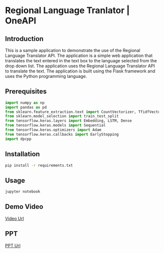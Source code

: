 # Regional Language Tranlator | OneAPI
## Introduction
This is a sample application to demonstrate the use of the Regional Language Translator API. The application is a simple web application that translates the text entered in the text box to the language selected from the drop down list. The application uses the Regional Language Translator API to translate the text. The application is built using the Flask framework and uses the Python programming language.

## Prerequisites
```python
import numpy as np
import pandas as pd
from sklearn.feature_extraction.text import CountVectorizer, TfidfVectorizer
from sklearn.model_selection import train_test_split
from tensorflow.keras.layers import Embedding, LSTM, Dense
from tensorflow.keras.models import Sequential
from tensorflow.keras.optimizers import Adam
from tensorflow.keras.callbacks import EarlyStopping
import dpcpp
```

## Installation
```bash
pip install -r requirements.txt
```

## Usage
```bash
jupyter notebook
```

## Demo Video
[Video Url](https://drive.google.com/file/d/1Wpf-Z4UGESbq8A76cCZ8RY2ZxzhSWSvB/view?usp=sharing
)

## PPT
[PPT Url](https://github.com/suryapratapsinghsuryavanshi/Regional_Language_Translation_OneAPI/blob/main/RegionalLanguageTranslator_oneAPI.ppt
)